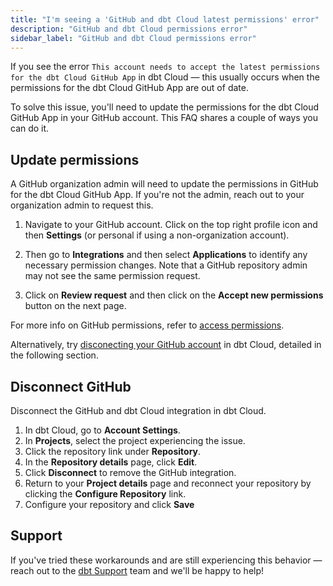 ```yaml
---
title: "I'm seeing a 'GitHub and dbt Cloud latest permissions' error"
description: "GitHub and dbt Cloud permissions error"
sidebar_label: "GitHub and dbt Cloud permissions error"
---
```


If you see the error `This account needs to accept the latest permissions for the dbt Cloud GitHub App` in dbt Cloud &mdash; this usually occurs when the permissions for the dbt Cloud GitHub App are out of date.

To solve this issue, you'll need to update the permissions for the dbt Cloud GitHub App in your GitHub account. This FAQ shares a couple of ways you can do it.

## Update permissions

A GitHub organization admin will need to update the permissions in GitHub for the dbt Cloud GitHub App. If you're not the admin, reach out to your organization admin to request this. 

1. Navigate to your GitHub account. Click on the top right profile icon and then **Settings** (or personal if using a non-organization account).

<Lightbox src="/img/docs/dbt-cloud/cloud-configuring-dbt-cloud/github-settings.jpg" width="60%" title="Navigate to your GitHub account to configure your settings." />

2. Then go to **Integrations** and then select **Applications** to identify any necessary permission changes. Note that a GitHub repository admin may not see the same permission request.

<Lightbox src="/img/docs/dbt-cloud/cloud-configuring-dbt-cloud/github-applications.jpg" width="80%" title="Navigate to Application settings to identify permission changes." />

3. Click on **Review request** and then click on the **Accept new permissions** button on the next page.

<Lightbox src="/img/docs/dbt-cloud/cloud-configuring-dbt-cloud/github-review-request.jpg" width="80%" title="Grant access to the dbt Cloud app by accepting the new permissions." />

For more info on GitHub permissions, refer to [access permissions](https://docs.github.com/en/get-started/learning-about-github/access-permissions-on-github).

Alternatively, try [disconecting your GitHub account](#disconect-github) in dbt Cloud, detailed in the following section.

## Disconnect GitHub

Disconnect the GitHub and dbt Cloud integration in dbt Cloud.

1. In dbt Cloud, go to **Account Settings**.
2. In **Projects**, select the project experiencing the issue.
3. Click the repository link under **Repository**.
4. In the **Repository details** page, click **Edit**.
5. Click **Disconnect** to remove the GitHub integration.
6. Return to your **Project details** page and reconnect your repository by clicking the **Configure Repository** link.
7. Configure your repository and click **Save**

<Lightbox src="/img/repository-details-faq.jpg" title="Disconnect your GitHub connection in the 'Repository details' page."/>

## Support
If you've tried these workarounds and are still experiencing this behavior &mdash; reach out to the [dbt Support](mailto:support@getdbt.com) team and we'll be happy to help!
